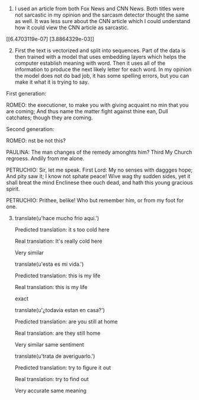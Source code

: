 1. I used an article from both Fox News and CNN News. Both titles were not sarcastic in my opinion and the sarcasm detector thought the same as well. It was less sure about the CNN article which I could understand how it could view the CNN article as sarcastic.

[[6.4703119e-07] [3.8864329e-03]]



2. First the text is vectorized and split into sequences. Part of the data is then trained with a model that uses embedding layers which helps the computer establish meaning with word. Then it uses all of the information to produce the next likely letter for each word. In my opinion the model does not do  bad job, it has some spelling errors, but you can make it what it is trying to say.

First generation:

ROMEO: the executioner, to make you with giving acquaint no min that you are coming; And thus name the matter fight against thine ean, Dull catchates; though they are coming.

Second generation:

ROMEO: nst be not this?

PAULINA: The man changes of the remedy amonghts him? Third My Church regroess. Andily from me alone.

PETRUCHIO: Sir, let me speak. First Lord: My no senses with daggges hope; And pity saw it; I know not sphate peace! Wive wag thy sudden sides, yet it shall breat the mind Enclinese thee ouch dead, and hath this young gracious spirit. 

PETRUCHIO: Prithee, belike! Who but remember him, or from my foot for one.

3. translate(u'hace mucho frio aqui.')

   Predicted translation: it s too cold here 

   Real translation: It's really cold here

   Very similar

   translate(u'esta es mi vida.')

   Predicted translation: this is my life

   Real translation: this is my life

   exact

   translate(u'¿todavia estan en casa?')

   Predicted translation: are you still at home

   Real translation: are they still home

   Very similar same sentiment

   translate(u'trata de averiguarlo.')

   Predicted translation: try to figure it out

   Real translation: try to find out

   Very accurate same meaning